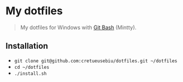 # My dotfiles

> My dotfiles for Windows with [Git Bash](https://git-scm.com/downloads) (Mintty).

## Installation

- `git clone git@github.com:cretueusebiu/dotfiles.git ~/dotfiles`
- `cd ~/dotfiles`
- `./install.sh`
